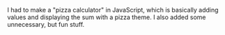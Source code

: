 I had to make a "pizza calculator" in JavaScript, which is basically adding values and displaying the sum with a pizza theme. I also added some unnecessary, but fun stuff.
